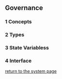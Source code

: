 ## Governance 

### 1 Concepts

### 2 Types

### 3 State Variabless

### 4 Interface

[return to the system page](../../README.md)
